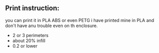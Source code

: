 Print instruction:
---
you can print it in PLA ABS or even PETG i have printed mine in PLA and don't have anu trouble even on th enclosure.
- 2 or 3 perimeters 
- about 20% infill
- 0.2 or lower 
